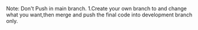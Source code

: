 Note: Don't Push in main branch.
1.Create your own branch to and change what you want,then merge and push the final code into development branch only.
